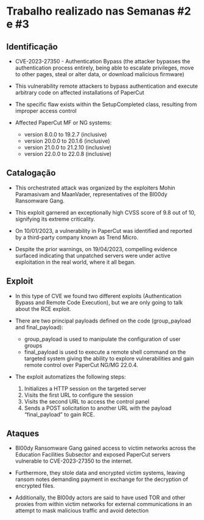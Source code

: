 # Trabalho realizado nas Semanas #2 e #3

## Identificação

- CVE-2023-27350 - Authentication Bypass (the attacker bypasses the authentication process entirely, being able to escalate privileges, move to other pages, steal or alter data, or download malicious firmware)

- This vulnerability remote attackers to bypass authentication and execute arbitrary code on affected installations of PaperCut

- The specific flaw exists within the SetupCompleted class, resulting from improper access control

- Affected PaperCut MF or NG systems:
    - version 8.0.0 to 19.2.7 (inclusive)
    - version 20.0.0 to 20.1.6 (inclusive)
    - version 21.0.0 to 21.2.10 (inclusive)
    - version 22.0.0 to 22.0.8 (inclusive)


## Catalogação

- This orchestrated attack was organized by the exploiters Mohin Paramasivam and MaanVader, representatives of the Bl00dy Ransomware Gang. 

- This exploit garnered an exceptionally high CVSS score of 9.8 out of 10, signifying its extreme criticality.

- On 10/01/2023, a vulnerability in PaperCut was identified and reported by a third-party company known as Trend Micro. 

- Despite the prior warnings, on 19/04/2023, compelling evidence surfaced indicating that unpatched servers were under active exploitation in the real world, where it all began.

## Exploit

- In this type of CVE we found two different exploits (Authentication Bypass and Remote Code Execution), but we are only going to talk about the RCE exploit.

- There are two principal payloads defined on the code (group_payload and final_payload):
    - group_payload is used to manipulate the configuration of user groups 
    - final_payload is used to execute a remote shell command on the targeted system giving the ability to explore vulnerabilities and gain remote control over PaperCut NG/MG 22.0.4.

- The exploit automatizes the following steps:
    1. Initializes a HTTP session on the targeted server 
    2. Visits the first URL to configure the session 
    3. Visits the second URL to access the control panel 
    4. Sends a POST solicitation to another URL with the payload “final_payload” to gain RCE.


## Ataques

- Bl00dy Ransomware Gang gained access to victim networks across the Education Facilities Subsector and exposed PaperCut servers vulnerable to CVE-2023-27350 to the internet.

- Furthermore, they stole data and encrypted victim systems, leaving ransom notes demanding payment in exchange for the decryption of encrypted files.

- Additionally, the Bl00dy actors are said to have used TOR and other proxies from within victim networks for external communications in an attempt to mask malicious traffic and avoid detection
